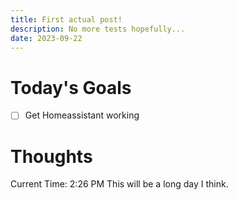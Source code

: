 ```yaml
---
title: First actual post!
description: No more tests hopefully...
date: 2023-09-22
---
```

# Today's Goals
- [ ] Get Homeassistant working

# Thoughts
Current Time: 2:26 PM
This will be a long day I think.